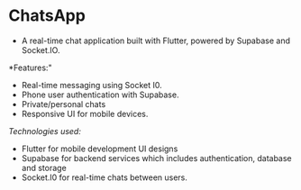 # ChatsApp

- A real-time chat application built with Flutter, powered by Supabase and Socket.IO.

*Features:"

- Real-time messaging using Socket
I0.
- Phone user authentication with Supabase.
- Private/personal chats
- Responsive UI for mobile devices.

*Technologies used:*

- Flutter for mobile development UI designs 
- Supabase for backend services which includes authentication, database and storage 
- Socket.I0 for real-time chats between users.
